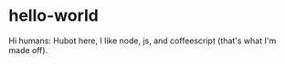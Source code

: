 # hello-world

Hi humans:
Hubot here, I like node, js, and coffeescript (that's what I'm made off).
